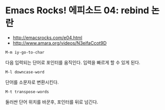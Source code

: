 # Emacs Rocks! 에피소드 04: rebind 논란

- <http://emacsrocks.com/e04.html>
- <http://www.amara.org/videos/N3eifaCcot9D>

`M-m iy-go-to-char`

다음 입력되는 단어로 포인터를 움직인다. 입력을 빠르게 할 수 있게 된다.

`M-l downcase-word`

단어를 소문자로 변환시킨다.

`M-t transpose-words`

둘러싼 단어 위치를 바꾼후, 포인터를 뒤로 넘긴다.